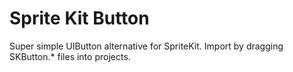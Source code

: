 # Sprite Kit Button

Super simple UIButton alternative for SpriteKit. Import by dragging SKButton.* files into projects.
